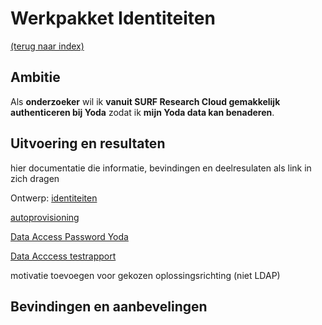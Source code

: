 # Werkpakket Identiteiten
[(terug naar index)](index.md)

## Ambitie
Als **onderzoeker** 
wil ik **vanuit SURF Research Cloud gemakkelijk authenticeren bij Yoda**
zodat ik **mijn Yoda data kan benaderen**.

## Uitvoering en resultaten

hier documentatie die informatie, bevindingen en deelresulaten als
link in zich dragen

Ontwerp: [identiteiten](w2/w2-Integreren_Yoda_en_SURF_Research_Cloud_identiteiten.pdf)

[autoprovisioning](w2/w2-Autoprovisioning_Yoda_SRAM.pdf)

[Data Access Password Yoda](https://utrechtuniversity.github.io/yoda/design/overview/authentication.html)

[Data Acccess testrapport](w3/w3-test-mounted-disk-public.pdf)

motivatie toevoegen voor gekozen oplossingsrichting (niet LDAP)

## Bevindingen en aanbevelingen


